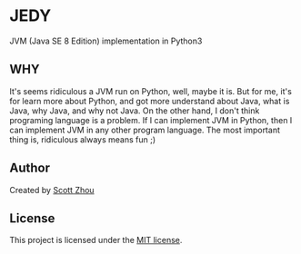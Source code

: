 # JEDY
JVM (Java SE 8 Edition) implementation in Python3

## WHY
It's seems ridiculous a JVM run on Python, well, maybe it is.
But for me, it's for learn more about Python, and got more understand about Java, what is Java, why Java, and why not Java.
On the other hand, I don't think programing language is a problem. If I can implement JVM in Python, then I can implement JVM in any other program language.
The most important thing is, ridiculous always means fun ;)

## Author
Created by [Scott Zhou](http://www.scottzhou.me)

## License
This project is licensed under the [MIT license](http://opensource.org/licenses/MIT).
